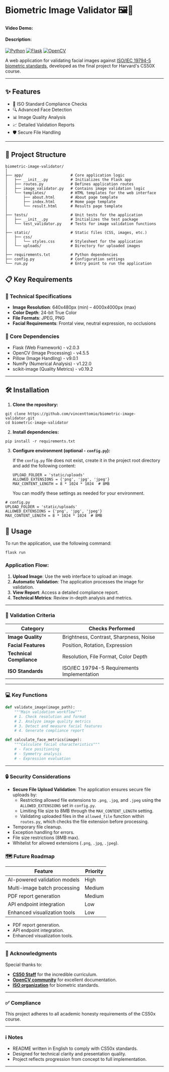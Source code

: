 # Biometric Image Validator 🖼️👤

#### Video Demo: 
#### Description:



[![Python](https://img.shields.io/badge/Python-3.10%2B-blue)](https://www.python.org/)
[![Flask](https://img.shields.io/badge/Flask-2.0%2B-lightgrey)](https://flask.palletsprojects.com/)
[![OpenCV](https://img.shields.io/badge/OpenCV-4.5%2B-brightgreen)](https://opencv.org/)

A web application for validating facial images against [ISO/IEC 19794-5 biometric standards](https://www.iso.org/standard/51522.html), developed as the final project for Harvard's CS50X course.

---

## ✨ Features

- 🎯 ISO Standard Compliance Checks
- 🔍 Advanced Face Detection
- 📊 Image Quality Analysis
- 📈 Detailed Validation Reports
- 🛡️ Secure File Handling

---

## 📂 Project Structure

```
biometric-image-validator/
│
├── app/                     # Core application logic
│   ├── __init__.py          # Initializes the Flask app
│   ├── routes.py            # Defines application routes
│   ├── image_validator.py   # Contains image validation logic
│   └── templates/           # HTML templates for the web interface
|       ├── about.html       # About page template
│       ├── index.html       # Home page template
│       └── result.html      # Results page template
│
├── tests/                   # Unit tests for the application
│   ├── __init__.py          # Initializes the test package
│   └── test_validator.py    # Tests for image validation functions
│
├── static/                  # Static files (CSS, images, etc.)
│   ├── css/
│   │   └── styles.css       # Stylesheet for the application
│   └── uploads/             # Directory for uploaded images
│
├── requirements.txt         # Python dependencies
├── config.py                # Configuration settings
└── run.py                   # Entry point to run the application
```

## 📋 Key Requirements

### 🧪 Technical Specifications

- **Image Resolution**: 640x480px (min) – 4000x4000px (max)
- **Color Depth**: 24-bit True Color
- **File Formats**: JPEG, PNG
- **Facial Requirements**: Frontal view, neutral expression, no occlusions

### 🧰 Core Dependencies

- Flask (Web Framework) - v2.0.3
- OpenCV (Image Processing) - v4.5.5
- Pillow (Image Handling) - v9.0.1
- NumPy (Numerical Analysis) - v1.22.0
- scikit-image (Quality Metrics) - v0.19.2

---

## 🛠️ Installation

1. **Clone the repository:**

```
git clone https://github.com/vincenttomio/biometric-image-validator.git
cd biometric-image-validator
```

2. **Install dependencies:**
```
pip install -r requirements.txt
```

3. **Configure environment (optional - `config.py`):**

   If the `config.py` file does not exist, create it in the project root directory and add the following content:
   ```
   UPLOAD_FOLDER = 'static/uploads'
   ALLOWED_EXTENSIONS = {'png', 'jpg', 'jpeg'}
   MAX_CONTENT_LENGTH = 8 * 1024 * 1024  # 8MB
   ```
   You can modify these settings as needed for your environment.
```
# config.py
UPLOAD_FOLDER = 'static/uploads'
ALLOWED_EXTENSIONS = {'png', 'jpg', 'jpeg'}
MAX_CONTENT_LENGTH = 8 * 1024 * 1024  # 8MB
```

## 🚀 Usage

To run the application, use the following command:

```
flask run
```

### Application Flow:

1. **Upload Image**: Use the web interface to upload an image.
2. **Automatic Validation**: The application processes the image for validation.
3. **View Report**: Access a detailed compliance report.
4. **Technical Metrics**: Review in-depth analysis and metrics.

---

### 🔬 Validation Criteria

| **Category**         | **Checks Performed**                          |
|-----------------------|-----------------------------------------------|
| **Image Quality**     | Brightness, Contrast, Sharpness, Noise        |
| **Facial Features**   | Position, Rotation, Expression               |
| **Technical Compliance** | Resolution, File Format, Color Depth       |
| **ISO Standards**     | ISO/IEC 19794-5 Requirements Implementation  |

---

### 💻 Key Functions

```python
def validate_image(image_path):
    """Main validation workflow"""
    # 1. Check resolution and format
    # 2. Analyze image quality metrics
    # 3. Detect and measure facial features
    # 4. Generate compliance report

def calculate_face_metrics(image):
    """Calculate facial characteristics"""
    # - Face positioning
    # - Symmetry analysis
    # - Expression evaluation
```

---

### 🔒 Security Considerations

- **Secure File Upload Validation**: The application ensures secure file uploads by:
  - Restricting allowed file extensions to `.png`, `.jpg`, and `.jpeg` using the `ALLOWED_EXTENSIONS` set in `config.py`.
  - Limiting file size to 8MB through the `MAX_CONTENT_LENGTH` setting.
  - Validating uploaded files in the `allowed_file` function within `routes.py`, which checks the file extension before processing.
- Temporary file cleanup.
- Exception handling for errors.
- File size restrictions (8MB max).
- Whitelist for allowed extensions (`.png`, `.jpg`, `.jpeg`).
### 🗺️ Future Roadmap

| **Feature**                     | **Priority** |
|----------------------------------|--------------|
| AI-powered validation models     | High         |
| Multi-image batch processing     | Medium       |
| PDF report generation            | Medium       |
| API endpoint integration         | Low          |
| Enhanced visualization tools     | Low          |
- PDF report generation.
- API endpoint integration.
- Enhanced visualization tools.

---

### 🙏 Acknowledgments

Special thanks to:
- **[CS50 Staff](https://cs50.harvard.edu/)** for the incredible curriculum.
- **[OpenCV community](https://docs.opencv.org/)** for excellent documentation.
- **[ISO organization](https://www.iso.org/iso-iec-19794-5.html)** for biometric standards.
---

### ✅ Compliance

This project adheres to all academic honesty requirements of the CS50x course.

---

### ℹ️ Notes

- README written in English to comply with CS50x standards.
- Designed for technical clarity and presentation quality.
- Project reflects progression from concept to full implementation.

---

